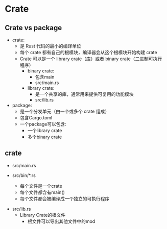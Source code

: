 # Crate



## Crate vs package
+ crate: 
    + 是 Rust 代码的最小的编译单位
    + 每个 crate 都有自己的根模块，编译器会从这个根模块开始构建 crate
    + Crate 可以是一个 library crate（库）或者 binary crate（二进制可执行程序）
        + binary crate:
            + 包含main
            + src/main.rs
        + library crate:
            + 是一个共享的库，通常用来提供可复用的功能模块
            + src/lib.rs
+ package: 
    + 是一个分发单元（由一个或多个 crate 组成）
    + 包含Cargo.toml
    + 一个package可以包含:
        + 一个library crate
        + 多个binary crate

## crate
<!-- Binary Crate -->
+ src/main.rs

+ src/bin/*.rs
    + 每个文件是一个crate
    + 每个文件都含有main()
    + 每个文件都会被编译成一个独立的可执行程序

<!-- Library Crate -->
+ src/lib.rs
    + Library Crate的根文件
        + 根文件可以导出其他文件中的mod
